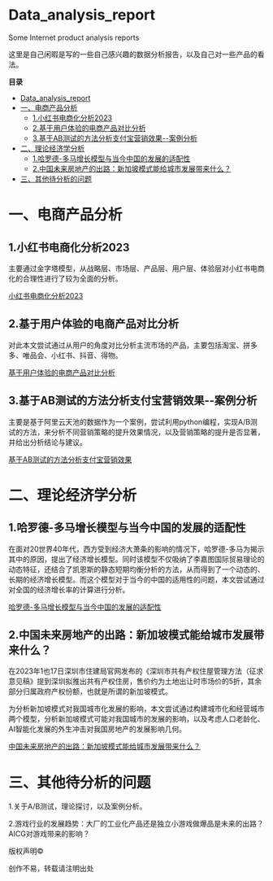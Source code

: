 # Data_analysis_report
Some Internet product analysis reports

这里是自己闲暇是写的一些自己感兴趣的数据分析报告，以及自己对一些产品的看法。

**目录**

* [Data\_analysis\_report](#data_analysis_report)
* [一、电商产品分析](#一电商产品分析)
  * [1\.小红书电商化分析2023](#1小红书电商化分析2023)
  * [2\.基于用户体验的电商产品对比分析](#2基于用户体验的电商产品对比分析)
  * [3\.基于AB测试的方法分析支付宝营销效果\-\-案例分析](#3基于ab测试的方法分析支付宝营销效果--案例分析)
* [二、理论经济学分析](#二理论经济学分析)
  * [1\.哈罗德\-多马增长模型与当今中国的发展的适配性](#1哈罗德-多马增长模型与当今中国的发展的适配性)
  * [2\.中国未来房地产的出路：新加坡模式能给城市发展带来什么？](#2中国未来房地产的出路新加坡模式能给城市发展带来什么)
* [三、其他待分析的问题](#三其他待分析的问题)



# 一、电商产品分析

## 1.小红书电商化分析2023

​	主要通过金字塔模型，从战略层、市场层、产品层、用户层、体验层对小红书电商化的合理性进行了较为全面的分析。

[小红书电商化分析2023](https://github.com/gentle-night/Data_analysis_report/blob/main/%E5%B0%8F%E7%BA%A2%E4%B9%A6%E7%94%B5%E5%95%86%E5%8C%96%E5%88%86%E6%9E%902023.md)



## 2.基于用户体验的电商产品对比分析

​	对此本文尝试通过从用户的角度对比分析主流市场的产品，主要包括淘宝、拼多多、唯品会、小红书、抖音、得物。

[基于用户体验的电商产品对比分析](https://github.com/gentle-night/Data_analysis_report/blob/main/%E5%9F%BA%E4%BA%8E%E7%94%A8%E6%88%B7%E4%BD%93%E9%AA%8C%E7%9A%84%E7%94%B5%E5%95%86%E4%BA%A7%E5%93%81%E5%AF%B9%E6%AF%94%E5%88%86%E6%9E%90.md)



## 3.基于AB测试的方法分析支付宝营销效果--案例分析

  主要是基于阿里云天池的数据作为一个案例，尝试利用python编程，实现A/B测试的方法，来分析不同营销策略的提升效果情况，以及营销策略的提升是否显著，并给出分析结论与建议。

[基于AB测试的方法分析支付宝营销效果](https://github.com/gentle-night/Data_analysis_report/blob/main/AB%E6%B5%8B%E8%AF%95%E6%A1%88%E4%BE%8B%E5%88%86%E6%9E%90.ipynb)



# 二、理论经济学分析

## 1.哈罗德-多马增长模型与当今中国的发展的适配性

在面对20世界40年代，西方受到经济大萧条的影响的情况下，哈罗德-多马为揭示其中的原因，提出了经济增长模型。同时该模型不仅吸纳了李嘉图国际贸易理论的动态特征，还结合了凯恩斯的静态短期均衡分析的方法，从而得到了一个动态的、长期的经济增长模型。而这个模型对于当今的中国的适用性的问题，本文尝试通过对全国的经济增长率的计算进行分析。

[哈罗德-多马增长模型与当今中国的发展的适配性](https://github.com/gentle-night/Data_analysis_report/blob/main/%E5%93%88%E7%BD%97%E5%BE%B7-%E5%A4%9A%E9%A9%AC%E5%A2%9E%E9%95%BF%E6%A8%A1%E5%9E%8B%E4%B8%8E%E5%BD%93%E4%BB%8A%E4%B8%AD%E5%9B%BD%E7%9A%84%E5%8F%91%E5%B1%95%E7%9A%84%E9%80%82%E9%85%8D%E6%80%A7.md)



## 2.中国未来房地产的出路：新加坡模式能给城市发展带来什么？

​	在2023年1也17日深圳市住建局官网发布的《深圳市共有产权住屋管理方法（征求意见稿》提到深圳拟推出共有产权住房，售价约为土地出让时市场价的5折，其余部分归属政府产权份额，也就是所谓的新加坡模式。

​	为分析新加坡模式对我国城市化发展的影响，本文尝试通过构建城市化和经营城市两个模型，分析新加坡模式可能对我国城市的发展的影响，以及考虑人口老龄化、AI智能化发展的外生冲击对我国房地产的发展影响几何。

[中国未来房地产的出路：新加坡模式能给城市发展带来什么？](https://github.com/gentle-night/Data_analysis_report/blob/main/%E4%B8%AD%E5%9B%BD%E6%9C%AA%E6%9D%A5%E6%88%BF%E5%9C%B0%E4%BA%A7%E7%9A%84%E5%87%BA%E8%B7%AF.md)



# 三、其他待分析的问题

1.关于A/B测试，理论探讨，以及案例分析。



2.游戏行业的发展趋势：大厂的工业化产品还是独立小游戏做爆品是未来的出路？AICG对游戏带来的影响？



版权声明©

创作不易，转载请注明出处 

